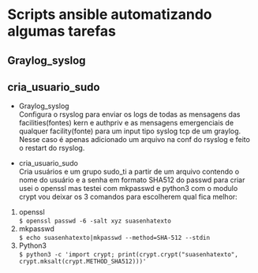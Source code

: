 # Scripts ansible automatizando algumas tarefas
## Graylog_syslog
## cria_usuario_sudo

* Graylog_syslog<br />
Configura o rsyslog para enviar os logs de todas as mensagens das facilities(fontes) kern e authpriv e as mensagens emergenciais de qualquer facility(fonte) para um input tipo syslog tcp de um graylog. Nesse caso é apenas adicionado um arquivo na conf do rsyslog e feito o restart do rsyslog.

* cria_usuario_sudo<br />
Cria usuários e um grupo sudo_ti a partir de um arquivo contendo o nome do usuário e a senha em formato SHA512 do passwd para criar usei o openssl mas testei com mkpasswd e python3 com o modulo crypt vou deixar os 3 comandos para escolherem qual fica melhor:
 1. openssl<br />
  `$ openssl passwd -6 -salt xyz suasenhatexto`
 2. mkpasswd<br />
  `$ echo suasenhatexto|mkpasswd --method=SHA-512 --stdin`
 3. Python3<br />
  `$ python3 -c 'import crypt; print(crypt.crypt("suasenhatexto", crypt.mksalt(crypt.METHOD_SHA512)))' `

